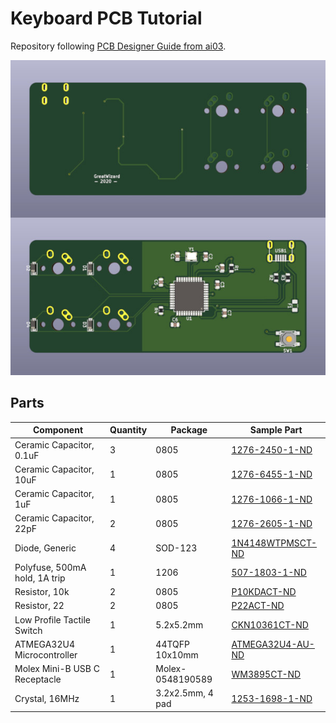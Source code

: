 # Keyboard PCB Tutorial

Repository following [PCB Designer Guide from ai03](https://wiki.ai03.com/books/pcb-design/chapter/pcb-designer-guide).

![](https://raw.githubusercontent.com/GreatWizard/keyboard-pcb-tutorial/master/docs/render.jpg)

## Parts

|Component|Quantity|Package|Sample Part|
|-|-|-|-|
|Ceramic Capacitor, 0.1uF|3|0805|[1276-2450-1-ND](https://www.digikey.com/product-detail/en/samsung-electro-mechanics/CL21B104MBCNNNC/1276-2450-1-ND/3890536)|
|Ceramic Capacitor, 10uF|1|0805|[1276-6455-1-ND](https://www.digikey.com/product-detail/en/samsung-electro-mechanics/CL21A106KOQNNNG/1276-6455-1-ND/5958083)|
|Ceramic Capacitor, 1uF|1|0805|[1276-1066-1-ND](https://www.digikey.com/product-detail/en/samsung-electro-mechanics/CL21B105KAFNNNE/1276-1066-1-ND/3889152)|
|Ceramic Capacitor, 22pF|2|0805|[1276-2605-1-ND](https://www.digikey.com/product-detail/en/samsung-electro-mechanics/CL21C220JB61PNC/1276-2605-1-ND/3890691)|
|Diode, Generic|4|SOD-123|[1N4148WTPMSCT-ND](https://www.digikey.com/product-detail/en/micro-commercial-co/1N4148W-TP/1N4148WTPMSCT-ND/717311)|
|Polyfuse, 500mA hold, 1A trip|1|1206|[507-1803-1-ND](https://www.digikey.com/product-detail/en/bel-fuse-inc/0ZCJ0050AF2E/507-1803-1-ND/4156312)|
|Resistor, 10k|2|0805|[P10KDACT-ND](https://www.digikey.com/product-detail/en/panasonic-electronic-components/ERA-6AEB103V/P10KDACT-ND/1465971)|
|Resistor, 22|2|0805|[P22ACT-ND](https://www.digikey.com/product-detail/en/panasonic-electronic-components/ERJ-6GEYJ220V/P22ACT-ND/87316)|
|Low Profile Tactile Switch|1|5.2x5.2mm|[CKN10361CT-ND](https://www.digikey.com/product-detail/en/c-k/RS-187R05A2-DS-MT-RT/CKN10361CT-ND/2747199)|
|ATMEGA32U4 Microcontroller|1|44TQFP 10x10mm|[ATMEGA32U4-AU-ND](https://www.digikey.com/product-detail/en/microchip-technology/ATMEGA32U4-AU/ATMEGA32U4-AU-ND/1914602)|
|Molex Mini-B USB C Receptacle|1|Molex-0548190589|[WM3895CT-ND](https://www.digikey.com/product-detail/en/molex-llc/0548190589/WM3895CT-ND/2421963)|
|Crystal, 16MHz|1|3.2x2.5mm, 4 pad|[1253-1698-1-ND](https://www.digikey.com/product-detail/en/CX3225SB16000D0GZJC1/1253-1698-1-ND/5995245/?itemSeq=264931473)‎|

